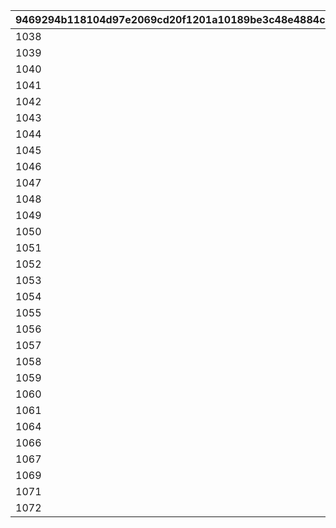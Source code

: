 |9469294b118104d97e2069cd20f1201a10189be3c48e4884cbb728bae5b19c5e|b3109ae09b67f0530ffde99287ca0efc2a6c0aa2c108a5fc7a67a5c5d257631c|7a0ad00ef9096b1e8f1597bda76204417021e32548ef863ad665ec5f38656752|d1aba12a5279f6bd9a50cbe1c9345cd6e1f10c4a46e5014d839c57ed7145442c|fc400549e9b78acdbf0bd6b0a78164fd588f274ffb31f5762ec5b18824f40895|75926822051a3a9d928ed83dde4397372b3468cfc5f960648b5924923a311a83|
| --- | --- | --- | --- | --- | --- |
|1038|1038|2023/4/20 12:00:00|2023/04/27 23:59:59|2023/4/28|2023/05/23 11:59:59|
|1039|1039|2023/5/23 12:00:00|2023/05/30 23:59:59|2023/5/31|2023/06/22 11:59:59|
|1040|1040|2023/6/22 12:00:00|2023/06/29 23:59:59|2023/6/30|2023/07/17 11:59:59|
|1041|1041|2023/7/17 12:00:00|2023/07/30 23:59:59|2023/7/31|2023/08/23 11:59:59|
|1042|1042|2023/8/23 12:00:00|2023/08/30 23:59:59|2023/8/31|2023/09/22 11:59:59|
|1043|1043|2023/9/22 12:00:00|2023/09/29 23:59:59|2023/9/30|2023/10/23 11:59:59|
|1044|1044|2023/10/23 12:00:00|2023/10/30 23:59:59|2023/10/31|2023/11/22 11:59:59|
|1045|1045|2023/11/22 12:00:00|2023/11/29 23:59:59|2023/11/30|2023/12/21 11:59:59|
|1046|1046|2023/12/21 12:00:00|2023/12/28 23:59:59|2023/12/29|2024/1/23 11:59:59|
|1047|1047|2024/1/23 12:00:00|2024/1/30 23:59:59|2024/1/31|2024/02/20 11:59:59|
|1048|1048|2024/02/20 12:00:00|2024/02/28 23:59:59|2024/2/29|2024/03/23 11:59:59|
|1049|1049|2024/03/21 12:00:00|2024/03/28 23:59:59|2024/3/29|2024/04/22 11:59:59|
|1050|1050|2024/04/22 12:00:00|2024/04/29 23:59:59|2024/4/30|2024/05/23 11:59:59|
|1051|1051|2024/05/23 12:00:00|2024/05/30 23:59:59|2024/5/31|2024/06/20 11:59:59|
|1052|1052|2024/06/20 12:00:00|2024/06/27 23:59:59|2024/06/28 00:00:00|2024/07/23 11:59:59|
|1053|1053|2024/07/23 12:00:00|2024/07/30 23:59:59|2024/07/31 00:00:00|2024/08/22 11:59:59|
|1054|1054|2024/08/22 12:00:00|2024/08/29 23:59:59|2024/08/30 00:00:00|2024/09/22 11:59:59|
|1055|1055|2024/09/22 12:00:00|2024/09/29 23:59:59|2024/09/30 00:00:00|2024/10/23 11:59:59|
|1056|1056|2024/10/23 12:00:00|2024/10/30 23:59:59|2024/10/31 00:00:00|2024/11/21 11:59:59|
|1057|1057|2024/11/21 12:00:00|2024/11/28 23:59:59|2024/11/29 00:00:00|2024/12/23 11:59:59|
|1058|1058|2024/12/23 12:00:00|2024/12/30 23:59:59|2024/12/31 00:00:00|2025/01/19 11:59:59|
|1059|1059|2025/01/19 12:00:00|2025/01/26 23:59:59|2025/01/27 00:00:00|2025/02/18 11:59:59|
|1060|1060|2025/02/18 12:00:00|2025/02/25 23:59:59|2025/02/26 00:00:00|2025/03/23 11:59:59|
|1061|1061|2025/03/23 12:00:00|2025/03/30 23:59:59|2025/03/31 00:00:00|2025/04/22 11:59:59|
|1064|1064|2025/04/22 12:00:00|2025/04/29 23:59:59|2025/04/30 00:00:00|2025/05/22 11:59:59|
|1066|1066|2025/05/22 12:00:00|2025/05/29 23:59:59|2025/05/30 00:00:00|2025/06/22 11:59:59|
|1067|1067|2025/06/22 12:00:00|2025/06/29 23:59:59|2025/06/30 00:00:00|2025/07/22 11:59:59|
|1069|1069|2025/07/22 12:00:00|2025/07/29 23:59:59|2025/07/30 00:00:00|2025/08/21 11:59:59|
|1071|1071|2025/08/21 12:00:00|2025/08/28 23:59:59|2025/08/29 00:00:00|2025/09/21 11:59:59|
|1072|1072|2025/09/21 12:00:00|2025/09/28 23:59:59|2025/09/29 00:00:00|2025/10/21 11:59:59|